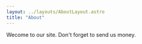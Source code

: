 ```yaml
---
layout: ../layouts/AboutLayout.astro
title: "About"
---
```


Wecome to our site. Don't forget to send us money.
